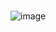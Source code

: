 #
![image](https://user-images.githubusercontent.com/87458342/128980844-7a6f6354-195f-49d7-8cf6-a382625902d4.png)
